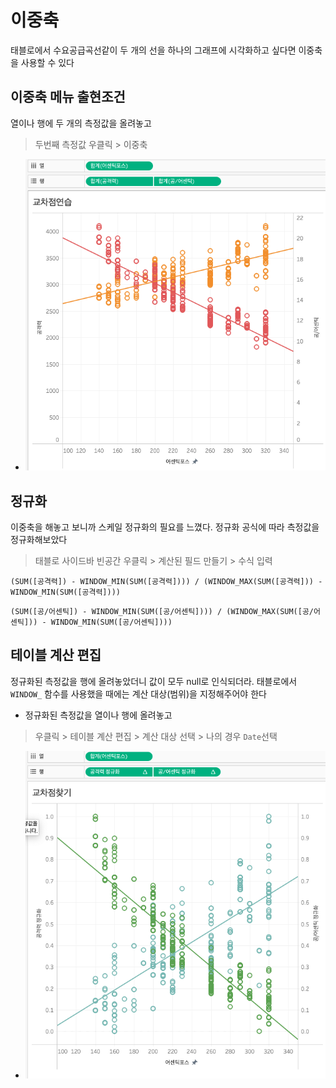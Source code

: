 # 이중축
태블로에서 수요공급곡선같이 두 개의 선을 하나의 그래프에 시각화하고 싶다면 이중축을 사용할 수 있다

## 이중축 메뉴 출현조건
열이나 행에 두 개의 측정값을 올려놓고
> 두번째 측정값 우클릭 > 이중축
- ![이중축](../assets/dual_axis.png)

## 정규화
이중축을 해놓고 보니까 스케일 정규화의 필요를 느꼈다. 정규화 공식에 따라 측정값을 정규화해보았다
> 태블로 사이드바 빈공간 우클릭 > 계산된 필드 만들기 > 수식 입력
```
(SUM([공격력]) - WINDOW_MIN(SUM([공격력]))) / (WINDOW_MAX(SUM([공격력])) - WINDOW_MIN(SUM([공격력])))
```
```
(SUM([공/어센틱]) - WINDOW_MIN(SUM([공/어센틱]))) / (WINDOW_MAX(SUM([공/어센틱])) - WINDOW_MIN(SUM([공/어센틱])))
```

## 테이블 계산 편집
정규화된 측정값을 행에 올려놓았더니 값이 모두 null로 인식되더라. 태블로에서 `WINDOW_` 함수를 사용했을 때에는 계산 대상(범위)을 지정해주어야 한다
- 정규화된 측정값을 열이나 행에 올려놓고
> 우클릭 > 테이블 계산 편집 > 계산 대상 선택 > 나의 경우 `Date`선택
- ![이중축](../assets/normalization.png)
